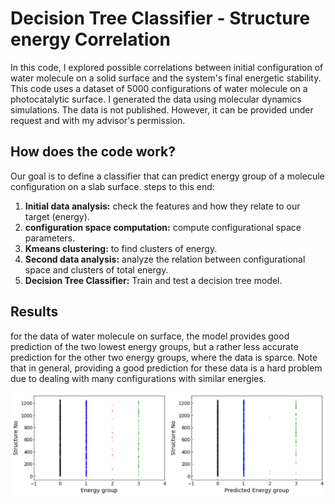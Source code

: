 # Decision Tree Classifier - Structure energy Correlation
In this code, I explored possible correlations between initial configuration of water molecule on a solid surface and the system's final energetic stability. 
This code uses a dataset of 5000 configurations of water molecule on a photocatalytic surface. I generated the data using molecular dynamics simulations. The data is not published. However, it can be provided under request and with my advisor's permission. 

## How does the code work?
Our goal is to define a classifier that can predict energy group of a molecule configuration on a slab surface.
steps to this end: 
1. **Initial data analysis:** check the features and how they relate to our target (energy).
2. **configuration space computation:** compute configurational space parameters.
3. **Kmeans clustering:** to find clusters of energy. 
4. **Second data analysis:** analyze the relation between configurational space and clusters of total energy. 
5. **Decision Tree Classifier:** Train and test a decision tree model. 

## Results 
for the data of water molecule on surface, the model provides good prediction of the two lowest energy groups, but a rather less accurate prediction for the other two energy groups, where the data is sparce. Note that in general, providing a good prediction for these data is a hard problem due to dealing with many configurations with similar energies. 

![Original vs. Prediction](/.images/Picture1.png?raw=true "Original vs. Predicted Energy Groups")